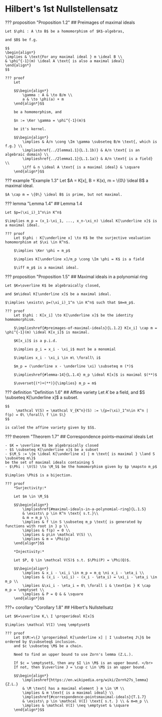 # Hilbert's 1st Nullstellensatz

??? proposition "Proposition 1.2"
    ## Preimages of maximal ideals

    Let $\phi : A \to B$ be a homomorphism of $K$-algebras, 

    and $B$ be f.g. 

    $$
    \begin{align*}
    \implies & \text{For any maximal ideal } m \ideal B \\
    & \phi^{-1}(m) \ideal A \text{ is also a maximal ideal}
    \end{align*}
    $$

    ??? proof
        Let

        $$\begin{align*}
            \gamma : A & \to B/m \\
            a & \to \phi(a) + m
        \end{align*}$$
        
        be a homomorphism, and 

        $n := \Ker \gamma = \phi^{-1}(m)$ 

        be it's kernel.

        $$\begin{align*}
            \implies & A/n \cong \Im \gamma \subseteq B/m \text{, which is f.g.} \\
            \implieshref{../2lemma1.1}{L.1.1b)} & A/n \text{ is an algebraic domain} \\
            \implieshref{../2lemma1.1}{L.1.1a)} & A/n \text{ is a field} \\
            \iff & n \ideal A \text{ is a maximal ideal} & \square
        \end{align*}$$


??? example "Example 1.3"
    Let $A = K[x], B = K(x), m = \{0\} \ideal B$ a maximal ideal.

    $A \cap m = \{0\} \ideal B$ is prime, but not maximal.


??? lemma "Lemma 1.4"
    ## Lemma 1.4

    Let $p=(\xi_i)_1^n\in K^n$

    $\implies m_p = (x_1-\xi_1, ..., x_n-\xi_n) \ideal K[\underline x]$ is a maximal ideal.

    ??? proof
        Let $\phi : K[\underline x] \to K$ be the surjective vealuation homomorphism at $\xi \in K^n$. 

        $\implies \Ker \phi = m_p$ 

        $\implies K[\underline x]/m_p \cong \Im \phi = K$ is a field 

        $\iff m_p$ is a maximal ideal.


??? proposition "Proposition 1.5"
    ## Maximal ideals in a polynomial ring

    Let $K=\overline K$ be algebraically closed, 

    and $m\ideal K[\underline x]$ be a maximal ideal.

    $\implies \exists\ p=(\xi_i)_1^n \in K^n$ such that $m=m_p$.

    ??? proof
        Let $\phi : K[x_i] \to K[\underline x]$ be the identity hommomorphism. 

        $\implieshref{#preimages-of-maximal-ideals}{L.1.2} K[x_i] \cap m = \phi^{-1}(m) \ideal K[x_i]$ is maximal. 

        $K[x_i]$ is a p.i.d. 

        $\implies p_i = x_i - \xi_i$ must be a monomial 

        $\implies x_i - \xi_i \in m\ \forall\ i$ 

        $m_p = (\underline x - \underline \xi) \subseteq m (*)$ 

        $\implieshref{#lemma-14}{L.1.4} m_p \ideal K[x]$ is maximal $(**)$ 

        $\overset{(*)+(**)}{\implies} m_p = m$

??? definition "Definition 1.6"
    ## Affine variety <a id="d16"></a>
    Let $K$ be a field, and $S \subseteq K[\underline x]$ a subset.
    
    $$
         \mathcal V(S) = \mathcal V_{K^n}(S) := \{p=(\xi)_1^n\in K^n | f(p) = 0\ \forall\ f \in S\}
    $$

    is called the affine variety given by $S$.



??? theorem "Theorem 1.7"
    ## Correspondence points–maximal ideals
    Let

    - $K = \overline K$ be algebraically closed
    - $S \subseteq K[\underline x]$ be a subset
    - $\M_S := \{m \ideal K[\underline x] | m \text{ is maximal } \land S \subseteq m\}$
    be the set of maximal ideals containing S
    - $\Phi : \V(S) \to \M_S$ be the homomorphism given by $p \mapsto m_p$

    $\implies \Phi$ is a bijection.

    ??? proof
        *Surjectivity:*

        Let $m \in \M_S$

        $$\begin{align*}
            \implieshref{#maximal-ideals-in-a-polynomial-ring}{L.1.5}
            & \exists\ p \in K^n \text{ s.t.}\\ 
            & m = m_p \\
            \implies & f \in S \subseteq m_p \text{ is generated by functions with root in } p \\
            \implies & f(p) = 0 \\
            \implies & p\in \mathcal V(S) \\
            \implies & m = \Phi(p)
        \end{align*}$$

        *Injectivity:*

        Let $P, Q \in \mathcal V(S)$ s.t. $\Phi(P) = \Phi(Q)$.
        
        $$\begin{align*}
            \implies & x_i - \xi_i \in m_p = m_q \ni x_i - \eta_i \\
            \implies & (x_i - \xi_i) - (x_i - \eta_i) = \xi_i - \eta_i \in m_p \\
            \implies &\xi_i - \eta_i = 0\ \forall i & \text{as } K \cap m_p = \emptyset \\
            \implies & P = Q & & \square
        \end{align*}$$


???+ corollary "Corollary 1.8"
    ## Hilbert's Nullstellsatz

    Let $K=\overline K,\ I \properideal K[x]$
    
    $\implies \mathcal V(I) \neq \emptyset$

    ??? proof
        Let $\M:=\{J \properideal K[\underline x] | I \subseteq J\}$ be ordered by $\subseteq$ inclusion.
        and $c \subseteq \M$ be a chain.
        
        Need to find an upper bound to use Zorn's lemma (Z.L.).

        If $c = \emptyset$, then any $I \in \M$ is an upper bound. </br>
        If not, then $\overline J = \cup c \in \M$ is an upper bound.

        $$\begin{align*}
            \implieshref{https://en.wikipedia.org/wiki/Zorn%27s_lemma}{Z.L.}
            & \M \text{ has a maximal element } m \in \M \\
            \implies & m \text{ is a maximal ideal} \\
            \implieshref{#correspondence-pointsmaximal-ideals}{T.1.7}
            & \exists\ p \in \mathcal V(I) \text{ s.t. } \\ & m=m_p \\
            \implies & \mathcal V(I) \neq \emptyset & \square
        \end{align*}$$